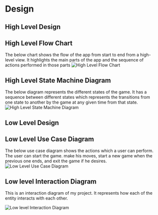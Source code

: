 # Design

## High Level Design 
  ## High Level Flow Chart  
  The below chart shows the flow of the app from start to end from a high-level view. It highlights the main parts of the app and the sequence of actions performed in those parts
![High Level Flow Chart](https://user-images.githubusercontent.com/54026778/114264156-e658e980-9a06-11eb-90b9-85e4bae16dc6.jpg)
  
## High Level State Machine Diagram
  The below diagram represents the different states of the game. It has a sequence between different states which represents the transitions from one state to another by the game at any given time from that state.
  ![High Level State Machine Diagram](https://user-images.githubusercontent.com/54026778/114510236-0e895800-9c54-11eb-9faa-c69379ea56bb.png)


## Low Level Design 


  ## Low Level Use Case Diagram
  The below use case diagram shows the actions which a user can perform. The user can start the game. make his moves, start a new game when the previous one ends, and exit the game if he desires.
  ![Low Level Use Case Diagram](https://user-images.githubusercontent.com/54026778/114353219-6491c900-9b8a-11eb-9fa8-ada03193bd8c.png)
  
  ## Low level Interaction Diagram
  This is an interaction diagram of my project. It represents how each of the entity interacts with each other.
  
  ![Low level Interaction Diagram](https://user-images.githubusercontent.com/54026778/114707193-8e441f00-9d47-11eb-9f57-a113b8c18183.png)

